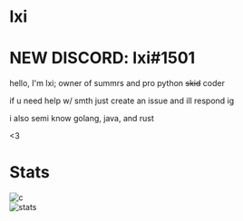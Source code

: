 # lxi

# NEW DISCORD: lxi#1501
hello, I'm lxi; owner of summrs and pro python ~~skid~~ coder

if u need help w/ smth just create an issue and ill respond ig

i also semi know golang, java, and rust

<3


# Stats
![c](https://github-readme-stats.vercel.app/api/top-langs/?username=lxi1400&layout=compact&theme=dark) </br>
![stats](https://github-readme-stats.vercel.app/api?username=lxi1400&show_icons=true&theme=dark)
